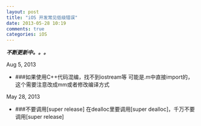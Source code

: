 ```yaml
---
layout: post
title: "iOS 开发常见低级错误"
date: 2013-05-28 10:19
comments: true
categories: iOS
---
```


***不断更新中。。。***

Aug 5, 2013

*	###如果使用C++代码混编，找不到iostream等
	可能是.m中直接import的，这个需要注意改成mm或者修改编译方式


May 28, 2013

*	###不要调用[super  release] 
	在dealloc里要调用[super dealloc]，千万不要调用[super release]
	
	
